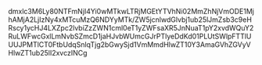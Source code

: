dmxlc3M6Ly80NTFmNjI4Yi0wMTkwLTRjMGEtYTVhNi02MmZhNjVmODE1MjhAMjA2LjIzNy4xMTcuMzQ6NDYyMTk/ZW5jcnlwdGlvbj1ub25lJmZsb3c9eHRscy1ycHJ4LXZpc2lvbiZzZWN1cml0eT1yZWFsaXR5JnNuaT1pY2xvdWQuY2RuLWFwcGxlLmNvbSZmcD1jaHJvbWUmcGJrPTlyeDdKd01PLUtSWlpFTTlUUUJPMTlCT0FtbUdqSnlqTjg2bGwySjd1VmMmdHlwZT10Y3AmaGVhZGVyVHlwZT1ub25lI2xvczINCg